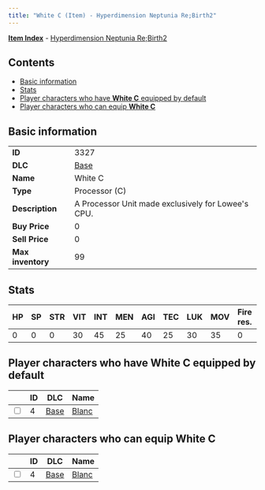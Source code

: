 ```yaml
---
title: "White C (Item) - Hyperdimension Neptunia Re;Birth2"
---
```


[**Item Index**](/neptunia/rb2/item/index.html) - [Hyperdimension Neptunia Re;Birth2](/neptunia/rb2)

## Contents

- [Basic information](#basic-information)
- [Stats](#stats)
- [Player characters who have **White C** equipped by default](#player-characters-who-have-white-c-equipped-by-default)
- [Player characters who can equip **White C**](#player-characters-who-can-equip-white-c)

## Basic information

|   |   |
| -- | -- |
| **ID** | 3327 |
| **DLC** | [Base](/neptunia/rb2/dlc/0-base.html) |
| **Name** | White C |
| **Type** | Processor (C) |
| **Description** | A Processor Unit made exclusively for Lowee's CPU. |
| **Buy Price** | 0 |
| **Sell Price** | 0 |
| **Max inventory** | 99 |

## Stats

| HP | SP | STR | VIT | INT | MEN | AGI | TEC | LUK | MOV | Fire res. | Ice res. | Wind res. | Lightning res. |
| -- | -- | --- | --- | --- | --- | --- | --- | --- | --- | --------- | -------- | --------- | -------------- |
| 0 | 0 | 0 | 30 | 45 | 25 | 40 | 25 | 30 | 35 | 0 | 0 | 0 | 0 |

## Player characters who have **White C** equipped by default

|    | ID | DLC | Name |
| -- | -- | --- | ---- |
| <input type="checkbox" id="rb2-player-0-4" class="trackbox" /> | 4 | [Base](/neptunia/rb2/dlc/0-base.html) | [Blanc](/neptunia/rb2/player/0-4-blanc.html) |

## Player characters who can equip **White C**

|    | ID | DLC | Name |
| -- | -- | --- | ---- |
| <input type="checkbox" id="rb2-player-0-4" class="trackbox" /> | 4 | [Base](/neptunia/rb2/dlc/0-base.html) | [Blanc](/neptunia/rb2/player/0-4-blanc.html) |